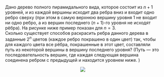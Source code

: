 Дано дерево полного пирамидального вида, которое состоит из ${n+1}$ уровней, и из каждой вершины исходит два ребра вниз и входит одно ребро сверху (при этом в самую верхнюю вершину уровня 1 не входит ни одно ребро, а из вершин последнего $(n+1)$-го
уровня не исходят рёбра). На рисунке ниже пример показан для $n = 3$.
<br/>
Сколько существует способов раскрасить ребра данного дерева в заданные $2^n$ цветов (каждое ребро покрашено в один цвет) так, чтобы для каждого цвета все рёбра, покрашенные в этот цвет, составляли путь из некоторой вершины в вершину последнего уровня? (Путь — это последовательность вершин, где каждая следующая вершина соединена ребром с предыдущей и находится уровнем ниже. ) 
<p align="center"><img src="https://matol.nomomon.repl.co/http:&amp;&amp;matol.kz&amp;images&amp;12&amp;R1_95.jpg" height=" "></p>